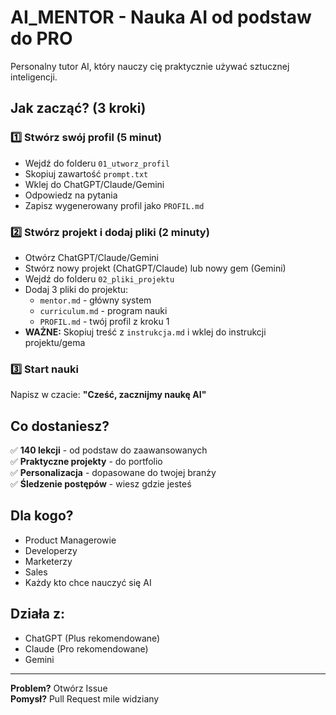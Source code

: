 # AI_MENTOR - Nauka AI od podstaw do PRO

Personalny tutor AI, który nauczy cię praktycznie używać sztucznej inteligencji.

## Jak zacząć? (3 kroki)

### 1️⃣ Stwórz swój profil (5 minut)
- Wejdź do folderu `01_utworz_profil`
- Skopiuj zawartość `prompt.txt`
- Wklej do ChatGPT/Claude/Gemini
- Odpowiedz na pytania
- Zapisz wygenerowany profil jako `PROFIL.md`

### 2️⃣ Stwórz projekt i dodaj pliki (2 minuty)
- Otwórz ChatGPT/Claude/Gemini
- Stwórz nowy projekt (ChatGPT/Claude) lub nowy gem (Gemini)
- Wejdź do folderu `02_pliki_projektu`
- Dodaj 3 pliki do projektu:
  - `mentor.md` - główny system
  - `curriculum.md` - program nauki
  - `PROFIL.md` - twój profil z kroku 1
- **WAŻNE:** Skopiuj treść z `instrukcja.md` i wklej do instrukcji projektu/gema

### 3️⃣ Start nauki
Napisz w czacie: **"Cześć, zacznijmy naukę AI"**

## Co dostaniesz?

✅ **140 lekcji** - od podstaw do zaawansowanych  
✅ **Praktyczne projekty** - do portfolio  
✅ **Personalizacja** - dopasowane do twojej branży  
✅ **Śledzenie postępów** - wiesz gdzie jesteś

## Dla kogo?

- Product Managerowie
- Developerzy
- Marketerzy
- Sales
- Każdy kto chce nauczyć się AI

## Działa z:

- ChatGPT (Plus rekomendowane)
- Claude (Pro rekomendowane)
- Gemini

---

**Problem?** Otwórz Issue  
**Pomysł?** Pull Request mile widziany